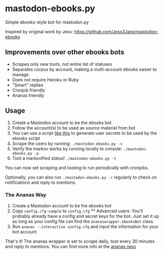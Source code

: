 # mastodon-ebooks.py

Simple ebooks-style bot for mastodon.py

Inspired by original work by Jess: https://github.com/Jess3Jane/mastodon-ebooks

## Improvements over other ebooks bots

* Scrapes only new toots, not entire list of statuses
* Separates corpus by account, making a multi-account ebooks easier to manage
* Does not require Heroku or Ruby
* "Smart" replies
* Cronjob friendly
* Ananas friendly

## Usage

1. Create a Mastodon account to be the ebooks bot
2. Follow the account(s) to be used as source material from bot
3. You can use a script [like this](https://gist.github.com/Lana-chan/b0d937968d22eca6dcd79a0524449f1d) to generate user secrets to be used by the ebooks script
4. Scrape the users by running: `./mastodon-ebooks.py -s`
5. Verify the markov works by running locally to console: `./mastodon-ebooks.py -p`
6. Toot a markovified status! `./mastodon-ebooks.py -t`

You can now set scraping and tooting to run periodically with cronjobs.

Optionally, you can also run `./mastodon-ebooks.py -r` regularly to check on notifications and reply to mentions.

### The Ananas Way

1. Create a Mastodon account to be the ebooks bot
2. Copy `config.cfg-sample` to `config.cfg`
** Advanced users: You'll probably already have a config and secret keys for the bot. Just set it up as long as your config file can find the `ananaswrapper.ebooksBot` class.
3. Run `ananas --interactive config.cfg` and input the information for your bot account

That's it! The ananas wrapper is set to scrape daily, toot every 30 minutes and reply to mentions. You can find more info at the [ananas repo](https://github.com/chr-1x/ananas)